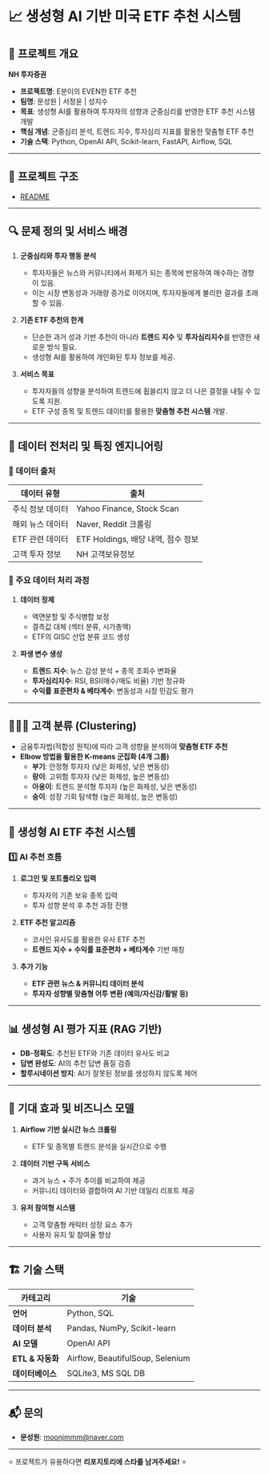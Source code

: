 # 📈 생성형 AI 기반 미국 ETF 추천 시스템

## 📝 프로젝트 개요
**NH 투자증권**  

- **프로젝트명**: E분이의 EVEN한 ETF 추천  
- **팀명**: 문성원 | 서정윤 | 성지수  
- **목표**: 생성형 AI를 활용하여 투자자의 성향과 군중심리를 반영한 ETF 추천 시스템 개발  
- **핵심 개념**: 군중심리 분석, 트렌드 지수, 투자심리 지표를 활용한 맞춤형 ETF 추천  
- **기술 스택**: Python, OpenAI API, Scikit-learn, FastAPI, Airflow, SQL  

---

## 📂 프로젝트 구조
- [README](제출/README..txt)


---

## 🔍 문제 정의 및 서비스 배경

1. **군중심리와 투자 행동 분석**  
   - 투자자들은 뉴스와 커뮤니티에서 화제가 되는 종목에 반응하여 매수하는 경향이 있음.  
   - 이는 시장 변동성과 거래량 증가로 이어지며, 투자자들에게 불리한 결과를 초래할 수 있음.  

2. **기존 ETF 추천의 한계**  
   - 단순한 과거 성과 기반 추천이 아니라 **트렌드 지수** 및 **투자심리지수**를 반영한 새로운 방식 필요.  
   - 생성형 AI를 활용하여 개인화된 투자 정보를 제공.  

3. **서비스 목표**  
   - 투자자들의 성향을 분석하여 트렌드에 휩쓸리지 않고 더 나은 결정을 내릴 수 있도록 지원.  
   - ETF 구성 종목 및 트렌드 데이터를 활용한 **맞춤형 추천 시스템** 개발.  

---

## 🔄 데이터 전처리 및 특징 엔지니어링

### 📌 데이터 출처
| 데이터 유형 | 출처 |
|------------|-------------------------------------------------|
| 주식 정보 데이터 | Yahoo Finance, Stock Scan |
| 해외 뉴스 데이터 | Naver, Reddit 크롤링 |
| ETF 관련 데이터 | ETF Holdings, 배당 내역, 점수 정보 |
| 고객 투자 정보 | NH 고객보유정보 |

### 📌 주요 데이터 처리 과정
1. **데이터 정제**  
   - 액면분할 및 주식병합 보정  
   - 결측값 대체 (섹터 분류, 시가총액)  
   - ETF의 GISC 산업 분류 코드 생성  

2. **파생 변수 생성**
   - **트렌드 지수**: 뉴스 감성 분석 + 종목 조회수 변화율  
   - **투자심리지수**: RSI, BSI(매수/매도 비율) 기반 정규화  
   - **수익률 표준편차 & 베타계수**: 변동성과 시장 민감도 평가  

---

## 🧑‍🤝‍🧑 고객 분류 (Clustering)

- 금융투자법(적합성 원칙)에 따라 고객 성향을 분석하여 **맞춤형 ETF 추천**  
- **Elbow 방법을 활용한 K-means 군집화 (4개 그룹)**  
  - **부기**: 안정형 투자자 (낮은 화제성, 낮은 변동성)  
  - **랑이**: 고위험 투자자 (낮은 화제성, 높은 변동성)  
  - **아웅이**: 트렌드 분석형 투자자 (높은 화제성, 낮은 변동성)  
  - **숭이**: 성장 기회 탐색형 (높은 화제성, 높은 변동성)  

---

## 🤖 생성형 AI ETF 추천 시스템

### **1️⃣ AI 추천 흐름**
1. **로그인 및 포트폴리오 입력**  
   - 투자자의 기존 보유 종목 입력  
   - 투자 성향 분석 후 추천 과정 진행  

2. **ETF 추천 알고리즘**  
   - 코사인 유사도를 활용한 유사 ETF 추천  
   - **트렌드 지수 + 수익률 표준편차 + 베타계수** 기반 매칭  

3. **추가 기능**
   - **ETF 관련 뉴스 & 커뮤니티 데이터 분석**  
   - **투자자 성향별 맞춤형 어투 변환 (예의/자신감/활발 등)**  

---

## 📊 생성형 AI 평가 지표 (RAG 기반)
- **DB-정확도**: 추천된 ETF와 기존 데이터 유사도 비교  
- **답변 완성도**: AI의 추천 답변 품질 검증  
- **할루시네이션 방지**: AI가 잘못된 정보를 생성하지 않도록 제어  

---

## 🚀 기대 효과 및 비즈니스 모델

1. **Airflow 기반 실시간 뉴스 크롤링**  
   - ETF 및 종목별 트렌드 분석을 실시간으로 수행  
   
2. **데이터 기반 구독 서비스**  
   - 과거 뉴스 + 주가 추이를 비교하여 제공  
   - 커뮤니티 데이터와 결합하여 AI 기반 데일리 리포트 제공  

3. **유저 참여형 시스템**  
   - 고객 맞춤형 캐릭터 성장 요소 추가  
   - 사용자 유지 및 참여율 향상  

---

## 🏗️ 기술 스택

| 카테고리 | 기술 |
|----------|--------------------------------|
| **언어** | Python, SQL |
| **데이터 분석** | Pandas, NumPy, Scikit-learn |
| **AI 모델** | OpenAI API |
| **ETL & 자동화** | Airflow, BeautifulSoup, Selenium |
| **데이터베이스** | SQLite3, MS SQL DB |

---

## 📬 문의
- **문성원**: moonjmmm@naver.com
---
⭐ 프로젝트가 유용하다면 **리포지토리에 스타를 남겨주세요!** ⭐
